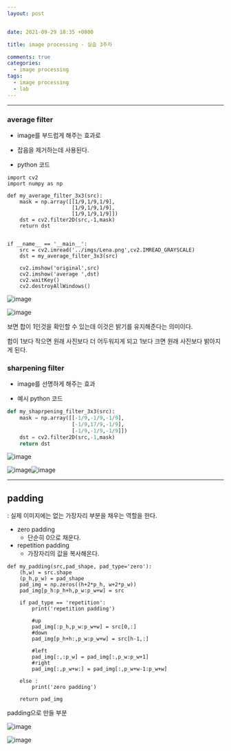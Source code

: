 ```yaml
---
layout: post


date: 2021-09-29 18:35 +0800

title: image processing - 실습 3주차

comments: true
categories: 
  - image processing
tags: 
  - image processing
  - lab
---
```




---

### average filter 

- image를 부드럽게 해주는 효과로
- 잡음을 제거하는데 사용된다. 



- python 코드

```
import cv2
import numpy as np

def my_average_filter_3x3(src):
    mask = np.array([[1/9,1/9,1/9],
                     [1/9,1/9,1/9],
                     [1/9,1/9,1/9]])
    dst = cv2.filter2D(src,-1,mask)
    return dst


```

```
if __name__ == '__main__':
    src = cv2.imread('../imgs/Lena.png',cv2.IMREAD_GRAYSCALE)
    dst = my_average_filter_3x3(src)

    cv2.imshow('original',src)
    cv2.imshow('average ',dst)
    cv2.waitKey()
    cv2.destroyAllWindows()
```



![image](https://user-images.githubusercontent.com/49177223/135227280-1a173327-f29e-4834-9071-c8eebd509931.png)



![image](https://user-images.githubusercontent.com/49177223/135231637-69db910d-62b6-42a0-8b9d-25290be44d5b.png)  

보면 합이 1인것을 확인할 수 있는데 이것은 밝기를 유지해준다는 의미이다. 

합이 1보다 작으면 원래 사진보다 더 어두워지게 되고 1보다 크면 원래 사진보다 밝아지게 된다. 



### sharpening filter

- image를 선명하게 해주는 효과



- 예시 python 코드

```python
def my_shaprpening_filter_3x3(src):
    mask = np.array([[-1/9,-1/9,-1/9],
                     [-1/9,17/9,-1/9],
                     [-1/9,-1/9,-1/9]])
    dst = cv2.filter2D(src,-1,mask)
    return dst

```



![image](https://user-images.githubusercontent.com/49177223/135261481-10cc5597-ef5c-40c7-a75e-e1a339262567.png)

![image](https://user-images.githubusercontent.com/49177223/135261737-91fe5a5b-b345-4e2c-a6f5-262de01f8cff.png)![image](https://user-images.githubusercontent.com/49177223/135261755-3863bd5f-2153-4c05-8493-94aebbb15506.png)




---

## padding

: 실제 이미지에는 없는 가장자리 부분을 채우는 역할을 한다. 

- zero padding
  - 단순히 0으로 채운다. 
- repetition padding
  - 가장자리의 값을 복사해온다. 



```
def my_padding(src,pad_shape, pad_type='zero'):
    (h,w) = src.shape
    (p_h,p_w) = pad_shape
    pad_img = np.zeros((h+2*p_h, w+2*p_w))
    pad_img[p_h:p_h+h,p_w:p_w+w] = src

    if pad_type == 'repetition':
        print('repetition padding')

        #up
        pad_img[:p_h,p_w:p_w+w] = src[0,:]
        #down
        pad_img[p_h+h:,p_w:p_w+w] = src[h-1,:]

        #left
        pad_img[:,:p_w] = pad_img[:,p_w:p_w+1]
        #right
        pad_img[:,p_w+w:] = pad_img[:,p_w+w-1:p_w+w]

    else :
        print('zero padding')

    return pad_img

```



padding으로 만들 부분

![image](https://user-images.githubusercontent.com/49177223/135283042-c7f1bce5-6f54-4539-9b6b-8ef9cd7a023d.png)

![image](https://user-images.githubusercontent.com/49177223/135284965-9fec9d5d-9251-4466-b33c-42fde8655a7b.png)
